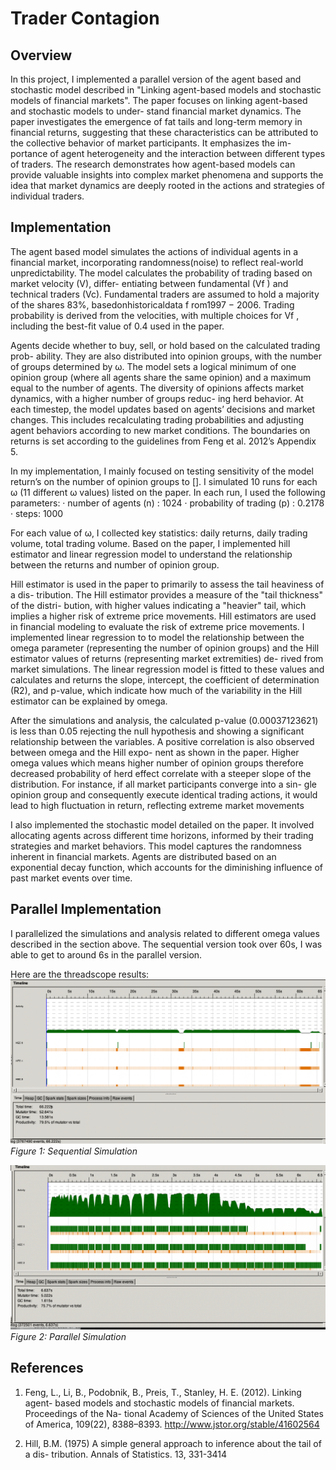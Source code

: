 
# Trader Contagion
## Overview
In this project, I implemented a parallel version of the agent based and stochastic
model described in "Linking agent-based models and stochastic models of financial
markets". The paper focuses on linking agent-based and stochastic models to under-
stand financial market dynamics. The paper investigates the emergence of fat tails
and long-term memory in financial returns, suggesting that these characteristics can
be attributed to the collective behavior of market participants. It emphasizes the im-
portance of agent heterogeneity and the interaction between different types of traders.
The research demonstrates how agent-based models can provide valuable insights
into complex market phenomena and supports the idea that market dynamics are
deeply rooted in the actions and strategies of individual traders.

## Implementation
The agent based model simulates the actions of individual agents in a financial market,
incorporating randomness(noise) to reflect real-world unpredictability.
The model calculates the probability of trading based on market velocity (V), differ-
entiating between fundamental (Vf ) and technical traders (Vc). Fundamental traders
are assumed to hold a majority of the shares 83%, basedonhistoricaldata f rom1997 −
2006. Trading probability is derived from the velocities, with multiple choices for Vf ,
including the best-fit value of 0.4 used in the paper.

Agents decide whether to buy, sell, or hold based on the calculated trading prob-
ability. They are also distributed into opinion groups, with the number of groups
determined by ω. The model sets a logical minimum of one opinion group (where all
agents share the same opinion) and a maximum equal to the number of agents. The
diversity of opinions affects market dynamics, with a higher number of groups reduc-
ing herd behavior. At each timestep, the model updates based on agents’ decisions and market changes. This includes recalculating trading probabilities and adjusting
agent behaviors according to new market conditions. The boundaries on returns is set
according to the guidelines from Feng et al. 2012’s Appendix 5.

In my implementation, I mainly focused on testing sensitivity of the model return’s
on the number of opinion groups to []. I simulated 10 runs for each ω (11 different ω
values) listed on the paper. In each run, I used the following parameters:
· number of agents (n) : 1024
· probability of trading (p) : 0.2178
· steps: 1000

For each value of ω, I collected key statistics: daily returns, daily trading volume,
total trading volume. Based on the paper, I implemented hill estimator and linear
regression model to understand the relationship between the returns and number of
opinion group.

Hill estimator is used in the paper to primarily to assess the tail heaviness of a dis-
tribution. The Hill estimator provides a measure of the "tail thickness" of the distri-
bution, with higher values indicating a "heavier" tail, which implies a higher risk of
extreme price movements. Hill estimators are used in financial modeling to evaluate
the risk of extreme price movements. I implemented linear regression to to model
the relationship between the omega parameter (representing the number of opinion
groups) and the Hill estimator values of returns (representing market extremities) de-
rived from market simulations. The linear regression model is fitted to these values
and calculates and returns the slope, intercept, the coefficient of determination (R2),
and p-value, which indicate how much of the variability in the Hill estimator can be
explained by omega.

After the simulations and analysis, the calculated p-value (0.00037123621) is less than
0.05 rejecting the null hypothesis and showing a significant relationship between the
variables. A positive correlation is also observed between omega and the Hill expo-
nent as shown in the paper. Higher omega values which means higher number of
opinion groups therefore decreased probability of herd effect correlate with a steeper
slope of the distribution. For instance, if all market participants converge into a sin-
gle opinion group and consequently execute identical trading actions, it would lead to
high fluctuation in return, reflecting extreme market movements

I also implemented the stochastic model detailed on the paper. It involved allocating
agents across different time horizons, informed by their trading strategies and market
behaviors. This model captures the randomness inherent in financial markets. Agents are distributed based on an exponential decay function, which accounts for the diminishing influence of past market events over time.

## Parallel Implementation
I parallelized the simulations and analysis related to different omega values described
in the section above. The sequential version took over 60s, I was able to get to around
6s in the parallel version.

Here are the threadscope results:
![Sequential Implementation Threadscope](seq.png "Figure 1: Sequential Simulation")
*Figure 1: Sequential Simulation*

![Parallel Implementation Threadscope](image.png "Figure 2: Parallel Simulation")
*Figure 2: Parallel Simulation*

## References 
1. Feng, L., Li, B., Podobnik, B., Preis, T., Stanley, H. E. (2012). Linking agent-
based models and stochastic models of financial markets. Proceedings of the Na-
tional Academy of Sciences of the United States of America, 109(22), 8388–8393.
http://www.jstor.org/stable/41602564

2. Hill, B.M. (1975) A simple general approach to inference about the tail of a dis-
tribution. Annals of Statistics. 13, 331-3414
